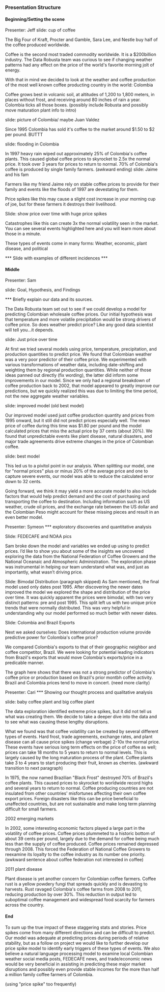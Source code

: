 ### Presentation Structure

#### Beginning/Setting the scene
Presenter: Jeff
slide: cup of coffee

The Big Four of Kraft, Procter and Gamble, Sara Lee, and Nestle buy half of the coffee produced worldwide. 


Coffee is the second most traded commodity worldwide. It is a $200billion industry. The Data Robusta team was curious to see if changing weather patterns had any effect on the price of the world's favorite morning jolt of energy.

With that in mind we decided to look at the weather and coffee production of the most well known coffee producting country in the world: Colombia

Coffee grows best in volcanic soil, at altitudes of 1,200 to 1,800 meters, in places without frost, and receiving around 80 inches of rain a year. Colombia ticks all those boxes.
(possibly include Robusta and possibly move maturation plant info to intro)

slide: picture of Colombia/ maybe Juan Valdez

Since 1995 Colombia has sold it's coffee to the market around $1.50 to $2 per pound. BUTTT

slide: flooding in Colombia

In 1997 heavy rain wiped out approximately 25% of Colombia's coffee plants. This caused global coffee prices to skyrocket to 2.5x the normal price. It took over 3 years for prices to return to normal. 70% of Colombia's coffee is produced by single family farmers. 
(awkward ending)
slide: Jaime and his fam

Farmers like my friend Jaime rely on stable coffee prices to provide for their family and events like the floods of 1997 are devestating for them.

Price spikes like this may cause a slight cost increase in your morning cup of joe, but for these farmers it destroys their livelihood.

Slide: show price over time with huge price spikes

Catastrophes like this can create 3x the normal volatility seen in the market. You can see several events highlighted here and you will learn more about those in a minute.

These types of events come in many forms: Weather, economic, plant disease, and political

*** Slide with examples of different incidences ***

#### Middle 
Presenter: Sam


slide: Goal, Hypothesis, and Findings

*** Briefly explain our data and its sources. 

The Data Robusta team set out to see if we could develop a model for predicting Colombian wholesale coffee prices. Our initial hypothesis was that temperature and more volatile precipitation would be strong drivers of coffee price. So does weather predict price? Like any good data scientist will tell you...it depends.

slide: Just price over time

At first we tried several models using price, temperature, precipitation, and production quantities to predict price. We found that Colombian weather was a very poor predictor of their coffee price. We experimented with various transformations of weather data, including date-shifting and weighting them by regional production quantities. While neither of those ideas panned out directly (fix wording), the latter did inform some improvements in our model. Since we only had a regional breakdown of coffee production back to 2002, that model appeared to greatly improve our predictions, but we quickly realized this was due to limiting the time period, not the new aggregate weather variables.

slide: improved model (old best model)


Our improved model used just coffee production quantity and prices from 1995 onward, but it still did not predict prices especially well. The mean price of coffee during this time was $1.80 per pound and the model calculated prices that miss the actual price by 37 cents (about 20%). We found that unpredictable events like plant disease, natural disasters, and major trade agreements drive extreme changes in the price of Colombian coffee. 

slide: best model

This led us to a pivitol point in our analysis. When splitting our model, one for "normal prices" plus or minus 20% of the average price and one to capture severe events, our model was able to reduce the calculated error down to 32 cents.


Going forward, we think it may yield a more accurate model to also include factors that would help predict demand and the cost of purchasing and transporting the coffee to destination. Including information such as US weather, crude oil prices, and the exchange rate between the US dollar and the Colombian Peso might account for these missing pieces and result in an even better model.


Presenter: Symeon
*** exploratory discoveries and quantitative analysis

Slide: FEDECAFE and NOAA pics

Sam broke down the model and variables we ended up using to predict prices. I’d like to show you about some of the insights we uncovered exploring the data from the National Federation of Coffee Growers and the National Oceanaic and Atmospheric Administration. The exploration phase was instrumental in helping our team understand what was, and just as importantly, what wasn’t driving price.

Slide: Bimodal Distribution
(paragraph skipped)
As Sam mentioned, the final model used only dates post 1995. After discovering the newer dates improved the model we explored the shape and distribution of the price over time. It was quickly apparent the prices were bimodal, with two very distinct patterns: pre and post 1995. This split left us with two unique price trends that were normally distributed. This was very helpful in understanding why our model performed so much better with newer dates.

Slide: Colombia and Brazil Exports

Next we asked ourselves: Does international production volume provide predictive power for Colombia's coffee price?

We compared Colombia's exports to that of their geographic neighbor and coffee competitor, Brazil. We were looking for potential leading indicators from Brazil's exports that would move Colombia's exports/price in a predicable manner. 

The graph here shows that there was not a strong predictor of Colombia's coffee price or production based on Brazil's prior montbh coffee activity. Brazil and Colombia prices tend to move in concert.
(need more clarity)



Presenter: Cari
*** Showing our thought process and qualitative analysis

slide: baby coffee plant and big coffee plant

The data exploration identified extreme price spikes, but it did not tell us what was creating them. We decide to take a deeper dive into the data and to see what was causing these lengthy disruptions.

What we found was that coffee volatility can be created by several different types of events. Hard frost, trade agreements, exchange rates, and plant disease can all cause price spikes (change verbage) 2-10x the normal price. These events have serious long term effects on the price of coffee as well; prices can take 18 months to 5 years to return to normal levels. This is largely caused by the long maturation process of the plant. Coffee plants take 3 to 4 years to start producing their fruit, known as cherries. 
(awkward transition to next paragraph)

In 1975, the now named Brazilian "Black Frost" destroyed 70% of Brazil's coffee plants. This caused prices to skyrocket to worldwide record highs and several years to return to normal. Coffee producing countries are not insulated from other countries' misfortunes affecting their own coffee export prices. Foreign disasters like this can be price beneficial to unaffected countries, but are not sustainable and make long term planning difficult for small farmers.

2002 emerging markets

In 2002, some interesting economic factors played a large part in the volatility of coffee prices. Coffee prices plummeted to a historic bottom of about 39 cents per pound, largely due to the demand for coffee being much less than the supply of coffee produced. Coffee prices remained depressed through 2008. This forced the Federation of National Coffee Growers to reexamine its loyalty to the coffee industry as its number one priority. 
(awkward sentence about coffee federation not interested in coffee)

2011 plant disease

Plant disease is yet another concern for Colombian coffee farmers. Coffee rust is a yellow powdery fungi that spreads quickly and is devasting to harvests. Rust ravaged Colombia's coffee farms from 2008 to 2011, reducing production by over 30%. This reduction in output led to suboptimal coffee management and widespread food scarcity for farmers across the country.

#### End

To sum up the true impact of these staggering stats and stories. Price spikes come from many different directions and can be difficult to predict. Our model was adequate at predicting prices during periods of relative stability, but as a follow on project we would like to further develop our price spike model to identify early triggers of these types of events. We also believe a natural language processing model to examine local Colombian weather social media posts, FEDECAFE news, and trade/economic news would be very beneficial in assisting in predicting these major market disruptions and possibly even provide stable incomes for the more than half a million family coffee farmers of Colombia.

(using "price spike" too frequently)



